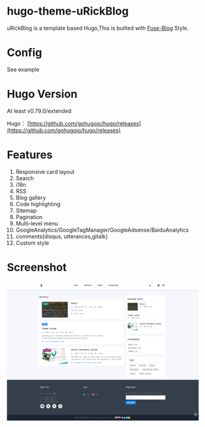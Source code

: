 # hugo-theme-uRickBlog
uRickBlog is a template based  Hugo,This is builted with [Fuse-Blog](https://github.com/kelvinconrad/fuse-Blog) Style.

# Config 
See example

# Hugo Version
At least v0.79.0/extended 

Hugo： [https://github.com/gohugoio/hugo/releases](https://github.com/gohugoio/hugo/releases)

# Features
1. Responsive card layout
2. Search
3. i18n
4. RSS
5. Blog gallery
6. Code highlighting
7. Sitemap
8. Pagination
9. Multi-level menu
10. GoogleAnalytics/GoogleTagManager/GoogleAdsense/BaiduAnalytics
11. comments[disqus, utterances,gitalk]
12. Custom style

# Screenshot

![](static/images/screenshot.png)


